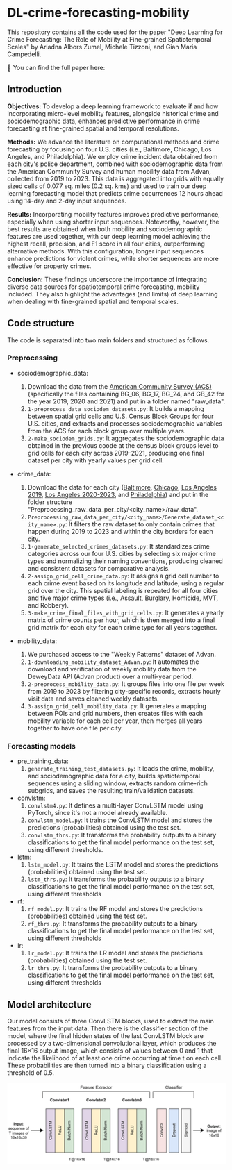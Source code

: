 # DL-crime-forecasting-mobility

This repository contains all the code used for the paper "Deep Learning for Crime Forecasting: The Role of Mobility at Fine-grained Spatiotemporal Scales" by Ariadna Albors Zumel, Michele Tizzoni, and Gian Maria Campedelli.

📄 You can find the full paper here:

## Introduction

**Objectives:** To develop a deep learning framework to evaluate if and how incorporating micro-level mobility features, alongside historical crime and sociodemographic data, enhances predictive performance in crime forecasting at fine-grained spatial and temporal resolutions.

**Methods:** We advance the literature on computational methods and crime forecasting by focusing on four U.S. cities (i.e., Baltimore, Chicago, Los Angeles, and Philadelphia). We employ crime incident data obtained from each city's police department, combined with sociodemographic data from the American Community Survey and human mobility data from Advan, collected from 2019 to 2023. This data is aggregated into grids with equally sized cells of 0.077 sq. miles (0.2 sq. kms) and used to train our deep learning forecasting model that predicts crime occurrences 12 hours ahead using 14-day and 2-day input sequences.

**Results:** Incorporating mobility features improves predictive performance, especially when using shorter input sequences. Noteworthy, however, the best results are obtained when both mobility and sociodemographic features are used together, with our deep learning model achieving the highest recall, precision, and F1 score in all four cities, outperforming alternative methods. With this configuration, longer input sequences enhance predictions for violent crimes, while shorter sequences are more effective for property crimes.

**Conclusion:** These findings underscore the importance of integrating diverse data sources for spatiotemporal crime forecasting, mobility included. They also highlight the advantages (and limits) of deep learning when dealing with fine-grained spatial and temporal scales.


## Code structure

The code is separated into two main folders and structured as follows.

### Preprocessing
- sociodemographic_data:
  1. Download the data from the [American Community Survey (ACS)](https://www2.census.gov/geo/tiger/TIGER_DP/) (specifically the files containing BG_06, BG_17, BG_24, and GB_42 for the year 2019, 2020 and 2021) and put in a folder named "raw_data".
  2. `1-preprocess_data_sociodem_datasets.py`: It builds a mapping between spatial grid cells and U.S. Census Block Groups for four U.S. cities, and extracts and processes sociodemographic variables from the ACS for each block group over multiple years.
  3. `2-make_sociodem_grids.py`: It aggregates the sociodemographic data obtained in the previous coode at the census block groups level to grid cells for each city across 2019–2021, producing one final dataset per city with yearly values per grid cell.
 
- crime_data:
  1. Download the data for each city ([Baltimore](https://data.baltimorecity.gov/datasets/baltimore::part-1-crime-data-legacy-srs/about), [Chicago](https://data.cityofchicago.org/Public-Safety/Crimes-2001-to-Present/ijzp-q8t2/about_data), [Los Angeles 2019](https://data.lacity.org/Public-Safety/Crime-Data-from-2010-to-2019/63jg-8b9z/about_data), [Los Angeles 2020-2023](https://data.lacity.org/Public-Safety/Crime-Data-from-2020-to-Present/2nrs-mtv8/about_data), and [Philadelphia](https://opendataphilly.org/datasets/crime-incidents/)) and put in the folder structure "Preprocessing_raw_data_per_city/<city_name>/raw_data".
  2. `Preprocessing_raw_data_per_city/<city_name>/Generate_dataset_<city_name>.py`: It filters the raw dataset to only contain crimes that happen during 2019 to 2023 and within the city borders for each city.
  3. `1-generate_selected_crimes_datasets.py`: It standardizes crime categories across our four U.S. cities by selecting six major crime types and normalizing their naming conventions, producing cleaned and consistent datasets for comparative analysis.
  4. `2-assign_grid_cell_crime_data.py`: It assigns a grid cell number to each crime event based on its longitude and latitude, using a regular grid over the city. This spatial labeling is repeated for all four cities and five major crime types (i.e., Assault, Burglary, Homicide, MVT, and Robbery).
  5. `3-make_crime_final_files_with_grid_cells.py`: It generates a yearly matrix of crime counts per hour, which is then merged into a final grid matrix for each city for each crime type for all years together.
 
- mobility_data: 
  1. We purchased access to the "Weekly Patterns" dataset of Advan.
  2. `1-downloading_mobility_dataset_Advan.py`: It automates the download and verification of weekly mobility data from the DeweyData API (Advan product) over a multi-year period.
  3. `2-preprocess_mobility_data.py`: It groups files into one file per week from 2019 to 2023 by filtering city-specific records, extracts hourly visit data and saves cleaned weekly datasets.
  4. `3-assign_grid_cell_mobility_data.py`: It generates a mapping between POIs and grid numbers, then creates files with each mobility variable for each cell per year, then merges all years together to have one file per city.

### Forecasting models
- pre_training_data:
  1. `generate_training_test_datasets.py`: It loads the crime, mobility, and sociodemographic data for a city, builds spatiotemporal sequences using a sliding window, extracts random crime-rich subgrids, and saves the resulting train/validation datasets.
- convlstm:
  1. `convlstm4.py`: It defines a multi-layer ConvLSTM model using PyTorch, since it's not a model already available.
  2. `convlstm_model.py`: It trains the ConvLSTM model and stores the predictions (probabilities) obtained using the test set.
  3. `convlstm_thrs.py`: It transforms the probability outputs to a binary classifications to get the final model performance on the test set, using different thresholds.
- lstm:
  1. `lstm_model.py`: It trains the LSTM model and stores the predictions (probabilities) obtained using the test set.
  2. `lstm_thrs.py`: It transforms the probability outputs to a binary classifications to get the final model performance on the test set, using different thresholds
- rf:
  1. `rf_model.py`: It trains the RF model and stores the predictions (probabilities) obtained using the test set.
  2. `rf_thrs.py`: It transforms the probability outputs to a binary classifications to get the final model performance on the test set, using different thresholds
- lr:
  1. `lr_model.py`: It trains the LR model and stores the predictions (probabilities) obtained using the test set.
  2. `lr_thrs.py`: It transforms the probability outputs to a binary classifications to get the final model performance on the test set, using different thresholds

## Model architecture
Our model consists of three ConvLSTM blocks, used to extract the main features from the input data. Then there is the classifier section of the model, where the final hidden states of the last ConvLSTM block are processed by a two-dimensional convolutional layer, which produces the final 16×16 output image, which consists of values between 0 and 1 that indicate the likelihood of at least one crime occurring at time t on each cell. These probabilities are then turned into a binary classification using a threshold of 0.5. 

![Model architecture](model_architecture.png)
